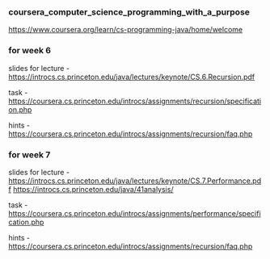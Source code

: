 ### coursera_computer_science_programming_with_a_purpose

https://www.coursera.org/learn/cs-programming-java/home/welcome


### for week 6
slides for lecture - https://introcs.cs.princeton.edu/java/lectures/keynote/CS.6.Recursion.pdf

task - https://coursera.cs.princeton.edu/introcs/assignments/recursion/specification.php

hints - https://coursera.cs.princeton.edu/introcs/assignments/recursion/faq.php


### for week 7
slides for lecture - https://introcs.cs.princeton.edu/java/lectures/keynote/CS.7.Performance.pdf
https://introcs.cs.princeton.edu/java/41analysis/

task - https://coursera.cs.princeton.edu/introcs/assignments/performance/specification.php

hints - https://coursera.cs.princeton.edu/introcs/assignments/recursion/faq.php



